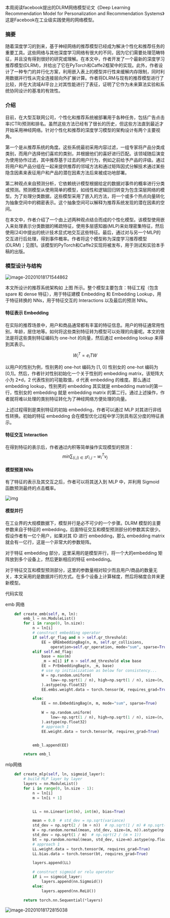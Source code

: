 本周阅读facebook提出的DLRM网络模型论文《Deep Learning Recommendation Model for Personalization and Recommendation Systems》这是Facebook在工业级实践使用的网络模型。





### 摘要

随着深度学习的到来，基于神经网络的推荐模型已经成为解决个性化和推荐任务的重要工具。这些网络与其他深度学习网络有很大的不同，因为它们需要处理范畴特征，并且没有得到很好的研究或理解。在本文中，作者开发了一个最新的深度学习推荐模型(DLRM)，并给出了它在PyTorch和Caffe2框架中的实现。此外，作者设计了一种专门的并行化方案，利用嵌入表上的模型并行性来缓解内存限制，同时利用数据并行性从完全连接层向外扩展计算。作者将DLRM与现有的推荐模型进行了比较，并在大流域AI平台上对其性能进行了表征，证明了它作为未来算法实验和系统协同设计的基准的有效性。



### 介绍

目前，在大型互联网公司，个性化和推荐系统被部署用于各种任务，包括广告点击率(CTR)预测和排名。虽然这些方法已经有了很长的历史，但这些方法直到最近才开始采用神经网络。针对个性化和推荐的深度学习模型的架构设计有两个主要视角。

第一个是从推荐系统的角度。这些系统最初采用内容过滤，一组专家将产品分类成类别，而用户选择他们喜欢的类别，并根据他们的喜好进行匹配。该领域随后演变为使用协作过滤，其中推荐基于过去的用户行为，例如之前给予产品的评级。通过将用户和产品分组在一起来提供推荐的邻域方法和通过矩阵因式分解技术通过某些隐含因素来表征用户和产品的潜在因素方法后来被成功地部署。



第二种观点来自预测分析，它依赖统计模型根据给定的数据对事件的概率进行分类或预测。预测模型从使用简单的模型，如线性和逻辑回归转变为包含深层网络的模型。为了处理分类数据，这些模型采用了嵌入的方法，将一个或多个热点向量转化为抽象空间中的稠密表示。这个抽象空间可以解释为推荐系统发现的潜在因素的空间。



在本文中，作者介绍了一个由上述两种观点结合而成的个性化模型。该模型使用嵌入来处理表示分类数据的稀疏特征，使用多层感知器(MLP)来处理密集特征，然后使用[24]中提出的统计技术显式地交互这些特征。最后，通过对与另一个MLP的交互进行后处理，得到事件概率。作者将这个模型称为深度学习推荐模型(DLRM)；见图1。该模型的PyTorch和Caffe2实现将被发布，用于测试和实验本手稿的出版。



### 模型设计与结构

![image-20201018171544862](D:\MarkDown\DeepLearning\img\image-20201018171544862.png)

本文所设计的推荐系统架构如 上图 所示。整个模型主要包含：特征工程（包含 spare 和 dense 特征），用于特征建模 Embedding 和 Embedding Lookup，用于特征转换的 NNs，用于特征交互的 Interactions 以及最后的预测 NNs。





#### **特征表示 Embedding**

在实际的推荐场景中，用户和商品通常都有丰富的特征信息。用户的特征通常用性别，年龄，居住地等。如何将这些类别特征转为模型可以处理的向量呢。本文的做法是将这些类别特征编码为 one-hot 的向量，然后通过 embedding lookup 来得到其表示。


$$
W_i^T = e_iTW
$$


以用户的性别为例，性别男的 one-hot 编码为 [1, 0] 性别女的 one-hot 编码为 [0,1]。然后，作者针对性别初始化一个关于性别的 embedding matrix，该矩阵大小为 2*d，2 代表性别的可能取值，d 代表 embedding 的维度。那么通过 embedding lookup，性别男的 embedding 其实就是 embedding matrix的第一行，性别女的 embedding 就是 embedding matrix 的第二行。通过上述操作，作者就将难以处理的类别特征转化为了神经网络方便处理的向量。



上述过程得到是类别特征的初始 embedding，作者可以通过 MLP 对其进行非线性转换。初始的特征 embedding 会在模型优化过程中学习到具有区分度的特征表示。



#### 特征交互 Interaction

在得到特征的表示后，作者通过内积等简单操作实现模型的预测：
$$
min \sum_{(i,j)\in S} r_{i,j} - w_i ^Tv_j
$$


#### **模型预测 NNs**



有了特征的表示及其交互之后，作者可以将其送入到 MLP 中，并利用 Sigmoid 函数预测最终的点击概率。

![img](https://pic4.zhimg.com/80/v2-8bcf04be227affc4a1763fcde2a310e3_720w.png)



#### **模型并行**

在工业界的大规模数据下，模型并行是必不可少的一个步骤。DLRM 模型的主要参数来自于特征的 embedding，后面特征交互和模型预测部分的参数其实很少。假设作者有一亿个用户，如果对其 ID 进行 embedding，那么 embedding matrix 就会有一亿行，这是一个非常大的参数矩阵。



对于特征 embedding 部分，这里采用的是模型并行，将一个大的embedding 矩阵放到多个设备上，然后更新相应的特征 embedding。



对于特征交互和模型预测部分，这里的参数量相对较少而且用户/商品的数量无关，本文采用的是数据并行的方式。在多个设备上计算梯度，然后将梯度合并来更新模型。



代码实现

emb 网络

```python
    def create_emb(self, m, ln):
        emb_l = nn.ModuleList()
        for i in range(0, ln.size):
            n = ln[i]
            # construct embedding operator
            if self.qr_flag and n > self.qr_threshold:
                EE = QREmbeddingBag(n, m, self.qr_collisions,
                    operation=self.qr_operation, mode="sum", sparse=True)
            elif self.md_flag:
                base = max(m)
                _m = m[i] if n > self.md_threshold else base
                EE = PrEmbeddingBag(n, _m, base)
                # use np initialization as below for consistency...
                W = np.random.uniform(
                    low=-np.sqrt(1 / n), high=np.sqrt(1 / n), size=(n, _m)
                ).astype(np.float32)
                EE.embs.weight.data = torch.tensor(W, requires_grad=True)

            else:
                EE = nn.EmbeddingBag(n, m, mode="sum", sparse=True)

                W = np.random.uniform(
                    low=-np.sqrt(1 / n), high=np.sqrt(1 / n), size=(n, m)
                ).astype(np.float32)
                # approach 1
                EE.weight.data = torch.tensor(W, requires_grad=True)


            emb_l.append(EE)

        return emb_l
```

mlp网络

```python
    def create_mlp(self, ln, sigmoid_layer):
        # build MLP layer by layer
        layers = nn.ModuleList()
        for i in range(0, ln.size - 1):
            n = ln[i]
            m = ln[i + 1]


            LL = nn.Linear(int(n), int(m), bias=True)

            mean = 0.0  # std_dev = np.sqrt(variance)
            std_dev = np.sqrt(2 / (m + n))  # np.sqrt(1 / m) # np.sqrt(1 / n)
            W = np.random.normal(mean, std_dev, size=(m, n)).astype(np.float32)
            std_dev = np.sqrt(1 / m)  # np.sqrt(2 / (m + 1))
            bt = np.random.normal(mean, std_dev, size=m).astype(np.float32)
            # approach 1
            LL.weight.data = torch.tensor(W, requires_grad=True)
            LL.bias.data = torch.tensor(bt, requires_grad=True)

            layers.append(LL)

            # construct sigmoid or relu operator
            if i == sigmoid_layer:
                layers.append(nn.Sigmoid())
            else:
                layers.append(nn.ReLU())

        return torch.nn.Sequential(*layers)

```

![image-20201018172815038](D:\MarkDown\DeepLearning\img\image-20201018172815038.png)